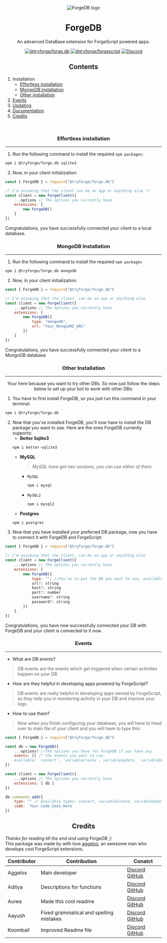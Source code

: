<p align="center"><img src="https://cdn.discordapp.com/emojis/1185683362334134362.png?size=1024" alt="ForgeDB logo"></p>
<h1 align="center">ForgeDB</h1><p align="center">An advanced DataBase extension for ForgeScript powered apps.</p>

<p align="center">
<a href="https://github.com/tryforge/ForgeDB/"><img src="https://img.shields.io/github/package-json/v/tryforge/ForgeDB/main?label=@tryforge/forge.db&color=5c16d4" alt="@tryforge/forge.db"></a>
<a href="https://github.com/tryforge/ForgeScript/"><img src="https://img.shields.io/github/package-json/v/tryforge/ForgeScript/main?label=@tryforge/forgescript&color=5c16d4" alt="@tryforge/forgescript"></a>
<a href="https://discord.gg/hcJgjzPvqb"><img src="https://img.shields.io/discord/739934735387721768?logo=discord" alt="Discord"></a>
</p>
<h2 align="center">Contents</h2>

1. Installation
   - [Effortless installation](#effortless-installation)
   - [MongoDB installation](#mongodb-installation)
   - [Other installation](#other-installation)
3. [Events](#events)
4. [Updating](https://github.com/tryforge/ForgeDB/blob/main/guides/how-to-update.md)
5. [Documentation](https://docs.botforge.org/p/ForgeDB/)
6. [Credits](#credits)
<br>

<h3 align="center">Effortless installation</h3><hr>

1. Run the following command to install the required `npm packages`:
```bash
npm i @tryforge/forge.db sqlite3
```
2. Now, in your client initialization:
```js
const { ForgeDB } = require("@tryforge/forge.db")

/* I'm assuming that the client can be an app or anything else */
const client = new ForgeClient({
    ...options // The options you currently have
    extensions: [
        new ForgeDB()
    ]
})
```
Congratulations, you have successfully connected your client to a local database.

<h3 align="center">MongoDB Installation</h3><hr>

1. Run the following command to install the required `npm packages`
```bash
npm i @tryforge/forge.db mongodb
```
2. Now, in your client initialization:
```js
const { ForgeDB } = require("@tryforge/forge.db")

// I'm assuming that the client, can be an app or anything else
const client = new ForgeClient({
    ...options // The options you currently have
    extensions: [
        new ForgeDB({
            type: "mongodb",
            url: "Your_MongoURI_URL"
        })
    ]
})
```
Congratulations, you have successfully connected your client to a MongoDB database

<h3 align="center">Other Installation</h3><hr>
<p align="center">Your here because you want to try other DBs. So now just follow the steps below to set up your bot to work with other DBs:</p>

1. You have to first install ForgeDB, so you just run this command in your terminal:
```bash
npm i @tryforge/forge.db
```
2. Now that you've installed ForgeDB, you'll now have to install the DB package you want to use. Here are the ones ForgeDB currently supports:
    - **Better Sqlite3**
    ```bash
    npm i better-sqlite3
    ```
    - **MySQL**
      > *MySQL have got two versions, you can use either of them.*
       - `MySQL`
         ```bash
         npm i mysql
         ```
       - `MySQL2`
         ```bash
         npm i mysql2
         ```
    - **Postgres**
    ```bash
    npm i postgres
    ```
3. Now that you have installed your preferred DB package, now you have to connect it with ForgeDB and ForgeScript:
```js
const { ForgeDB } = require("@tryforge/forge.db")

// I'm assuming that the client, can be an app or anything else
const client = new ForgeClient({
    ...options // The options you currently have
    extensions: [
        new ForgeDB({
            type: ""; //You've to put the DB you want to use, available: mysql, postgres, better-sqlite3, sqlite, mongodb
            url?: string
            host?: string
            port?: number
            username?: string
            password?: string
        })
    ]
})
```

Congratulations, you have now successfully connected your DB with ForgeDB and your client is connected to it now.

<h3 align="center">Events</h3><hr>

- What are DB events?
 > DB events are the events which get triggered when certain activities happen on your DB.
- How are they helpful in developing apps powered by ForgeScript?
 > DB events are really helpful in developing apps owned by ForgeScript, as they help you in monitoring activity in your DB and improve your logs.
- How to use them?
 > Now when you finish configuring your database, you will have to head over to main file of your client and you will have to type this:
```js
const { ForgeDB } = require("@tryforge/forge.db")

const db = new ForgeDB({
    ...options? //The options you have for ForgeDB if you have any
    events: [] /* the events you want to use. 
    Available: `connect`, `variableCreate`, variableUpdate, `variableDelete` */
}) 

const client = new ForgeClient({
    ...options // The options you currently have
    extensions: [ db ]
})

db.commands.add({
    type: "" // Available types: connect, variableCreate, variableUpdate, variableDelete
    code: `Your_Code_Goes_Here`
})
```

<h2 align="center">Credits</h2>

*Thanks for reading till the end and using ForgeDB ;)* <br>
This package was made by with love [aggelos](https://discord.com/users/637648484979441706), an awesome man who develops cool ForgeScript extensions.

Contributor | Contribution | Conatct
-|-|-
Aggelos|Main developer|[Discord](https://discord.com/users/637648484979441706) [GitHub](https://github.com/aggelos-007)
Aditya|Descriptions for functions|[Discord](https://discord.com/users/903681538842054686) [GitHub](https://github.com/clyders)
Aurea| Made this cool readme|[Discord](https://discord.com/users/976413539076026388) [GitHub](https://github.com/aurea6)
Aayush|Fixed grammatical and spelling mistakes|[Discord](https://discord.com/users/1077766221929402378) [GitHub](https://github.com/aayush117)
Koomball|Improved Readme file|[Discord](https://discord.com/users/1095378481237475409) [GitHub](https://github.com/koomball)
